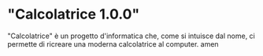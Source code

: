 # "Calcolatrice 1.0.0" 
"Calcolatrice" è un progetto d'informatica che, come si intuisce dal nome, ci permette di ricreare una moderna calcolatrice al computer.
amen
